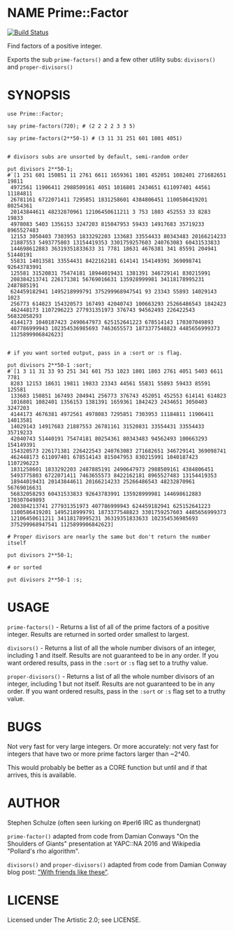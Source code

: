 NAME Prime::Factor
==================

[![Build Status](https://travis-ci.org/thundergnat/Prime-Factor.svg?branch=master)](https://travis-ci.org/thundergnat/Prime-Factor)

Find factors of a positive integer.

Exports the sub ```prime-factors()``` and a few other utility subs: ```divisors()``` and ```proper-divisors()```

SYNOPSIS
========

    use Prime::Factor;

    say prime-factors(720); # (2 2 2 2 3 3 5)

    say prime-factors(2**50-1) # (3 11 31 251 601 1801 4051)


    # divisors subs are unsorted by default, semi-random order

    put divisors 2**50-1;
    #`[1 251 601 150851 11 2761 6611 1659361 1801 452051 1082401 271682651 19811
     4972561 11906411 2988509161 4051 1016801 2434651 611097401 44561 11184811
     26781161 6722071411 7295851 1831258601 4384806451 1100586419201 80254361
     20143844611 48232870961 12106450611211 3 753 1803 452553 33 8283 19833
     4978083 5403 1356153 3247203 815047953 59433 14917683 35719233 8965527483
     12153 3050403 7303953 1833292203 133683 33554433 80343483 20166214233
     21887553 5493775803 13154419353 3301759257603 240763083 60431533833
     144698612883 36319351833633 31 7781 18631 4676381 341 85591 204941 51440191
     55831 14013581 33554431 8422162181 614141 154149391 369098741 92643783991
     125581 31520831 75474181 18944019431 1381391 346729141 830215991
     208384213741 226171381 56769016631 135928999981 34118178995231 2487885191
     624459182941 1495218999791 375299968947541 93 23343 55893 14029143 1023
     256773 614823 154320573 167493 42040743 100663293 25266486543 1842423
     462448173 1107296223 277931351973 376743 94562493 226422543 56832058293
     4144173 1040187423 2490647973 625152641223 678514143 170307049893
     407786999943 102354536985693 7463655573 1873377548823 4485656999373
     1125899906842623]


    # if you want sorted output, pass in a :sort or :s flag.

    put divisors 2**50-1 :sort;
    #`[1 3 11 31 33 93 251 341 601 753 1023 1801 1803 2761 4051 5403 6611 7781
     8283 12153 18631 19811 19833 23343 44561 55831 55893 59433 85591 125581
     133683 150851 167493 204941 256773 376743 452051 452553 614141 614823
     1016801 1082401 1356153 1381391 1659361 1842423 2434651 3050403 3247203
     4144173 4676381 4972561 4978083 7295851 7303953 11184811 11906411 14013581
     14029143 14917683 21887553 26781161 31520831 33554431 33554433 35719233
     42040743 51440191 75474181 80254361 80343483 94562493 100663293 154149391
     154320573 226171381 226422543 240763083 271682651 346729141 369098741
     462448173 611097401 678514143 815047953 830215991 1040187423 1107296223
     1831258601 1833292203 2487885191 2490647973 2988509161 4384806451
     5493775803 6722071411 7463655573 8422162181 8965527483 13154419353
     18944019431 20143844611 20166214233 25266486543 48232870961 56769016631
     56832058293 60431533833 92643783991 135928999981 144698612883 170307049893
     208384213741 277931351973 407786999943 624459182941 625152641223
     1100586419201 1495218999791 1873377548823 3301759257603 4485656999373
     12106450611211 34118178995231 36319351833633 102354536985693
     375299968947541 1125899906842623]

    # Proper divisors are nearly the same but don't return the number itself

    put divisors 2**50-1;

    # or sorted

    put divisors 2**50-1 :s;

USAGE
=====

`prime-factors()` - Returns a list of all of the prime factors of a positive integer. Results are returned in sorted order smallest to largest.

`divisors()` - Returns a list of all the whole number divisors of an integer, including 1 and itself. Results are not guaranteed to be in any order. If you want ordered results, pass in the `:sort` or `:s` flag set to a truthy value.

`proper-divisors()` - Returns a list of all the whole number divisors of an integer, including 1 but not itself. Results are not guaranteed to be in any order. If you want ordered results, pass in the `:sort` or `:s` flag set to a truthy value.

BUGS
====

Not very fast for very large integers. Or more accurately: not very fast for integers that have two or more prime factors larger than ~2^40.

This would probably be better as a CORE function but until and if that arrives, this is available.

AUTHOR
======

Stephen Schulze (often seen lurking on #perl6 IRC as thundergnat)

`prime-factor()` adapted from code from Damian Conways "On the Shoulders of Giants" presentation at YAPC::NA 2016 and Wikipedia "Pollard's rho algorithm".

`divisors()` and `proper-divisors()` adapted from code from Damian Conway blog post: ["With friends like these"](http://blogs.perl.org/users/damian_conway/2019/08/with-friends-like-these.html).

LICENSE
=======

Licensed under The Artistic 2.0; see LICENSE.

